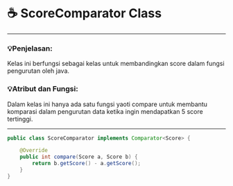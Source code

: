 # ☕️ ScoreComparator Class

****
### 💡Penjelasan:
Kelas ini berfungsi sebagai kelas untuk membandingkan score dalam fungsi pengurutan oleh java.

### 💡Atribut dan Fungsi:
Dalam kelas ini hanya ada satu fungsi yaoti compare untuk membantu komparasi dalam pengurutan data 
ketika ingin mendapatkan 5 score tertinggi.

****

```java
public class ScoreComparator implements Comparator<Score> {

	@Override
	public int compare(Score a, Score b) {
		return b.getScore() - a.getScore();
	}
}
```